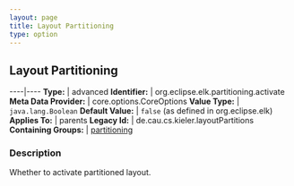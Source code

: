 ```yaml
---
layout: page
title: Layout Partitioning
type: option
---
```

## Layout Partitioning

----|----
**Type:** | advanced
**Identifier:** | org.eclipse.elk.partitioning.activate
**Meta Data Provider:** | core.options.CoreOptions
**Value Type:** | `java.lang.Boolean`
**Default Value:** | `false` (as defined in org.eclipse.elk)
**Applies To:** | parents
**Legacy Id:** | de.cau.cs.kieler.layoutPartitions
**Containing Groups:** | [partitioning](org-eclipse-elk-partitioning)

### Description

Whether to activate partitioned layout.
